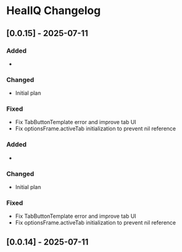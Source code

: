 # HealIQ Changelog

## [0.0.15] - 2025-07-11

### Added
- 

### Changed
- Initial plan

### Fixed
- Fix TabButtonTemplate error and improve tab UI
- Fix optionsFrame.activeTab initialization to prevent nil reference

### Added
- 

### Changed
- Initial plan

### Fixed
- Fix TabButtonTemplate error and improve tab UI
- Fix optionsFrame.activeTab initialization to prevent nil reference

## [0.0.14] - 2025-07-11

